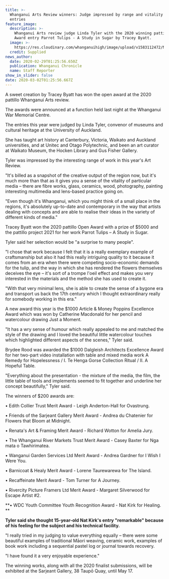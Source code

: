 ```yaml
---
title: >-
  Whanganui Arts Review winners: Judge impressed by range and vitality of
  entries
feature_image:
  description: >-
    Whanganui Arts review judge Linda Tyler with the 2020 winning pattillo Open
    Award entry Parrot Tulips - A Study in Sugar by Tracey Byatt. 
  image: >-
    https://res.cloudinary.com/whanganuihigh/image/upload/v1583112472/News/Nat_Kirk._photo_linda_tyler_judge._Chron_29.2.20.jpg
  credit: Supplied
news_author:
  date: 2020-02-29T01:25:56.650Z
  publication: Whanganui Chronicle
  name: Staff Reporter
show_in_slider: false
date: 2020-03-02T01:25:56.667Z
---
```

A sweet creation by Tracey Byatt has won the open award at the 2020 pattillo Whanganui Arts review.

The awards were announced at a function held last night at the Whanganui War Memorial Centre.

The entries this year were judged by Linda Tyler, convenor of museums and cultural heritage at the University of Auckland.

She has taught art history at Canterbury, Victoria, Waikato and Auckland universities, and at Unitec and Otago Polytechnic, and been an art curator at Waikato Museum, the Hocken Library and Gus Fisher Gallery.

Tyler was impressed by the interesting range of work in this year's Art Review.

"It's billed as a snapshot of the creative output of the region now, but it's much more than that as it gives you a sense of the vitality of particular media – there are fibre works, glass, ceramics, wood, photography, painting interesting multimedia and lens-based practice going on.

"Even though it's Whanganui, which you might think of a small place in the regions, it's absolutely up-to-date and contemporary in the way that artists dealing with concepts and are able to realise their ideas in the variety of different kinds of media."

Tracey Byatt won the 2020 pattillo Open Award with a prize of $5000 and the pattillo project 2021 for her work Parrot Tulips – A Study in Sugar.

Tyler said her selection would be "a surprise to many people".

"I chose that work because I felt that it is a really exemplary example of craftsmanship but also it had this really intriguing quality to it because it comes from an era when there were competing socio-economic demands for the tulip, and the way in which she has rendered the flowers themselves deceives the eye – it's sort of a trompe l'oeil effect and makes you very interested in the materials and the method she has used to create it.

"With that very minimal lens, she is able to create the sense of a bygone era and transport us back the 17th century which I thought extraordinary really for somebody working in this era."

A new award this year is the $1000 Article & Money Poppins Excellence Award which was won by Catherine Macdonald for her pencil and watercolour drawing Just a Moment.

"It has a wry sense of humour which really appealed to me and matched the style of the drawing and I loved the beautiful little watercolour touches which highlighted different aspects of the scenes," Tyler said.

Brydee Rood was awarded the $1000 Dalgleish Architects Excellence Award for her two-part video installation with table and mixed media work A Remedy for Hopelessness / I. Te Henga Gorse Collection Ritual / II. A Hopeful Table.

"Everything about the presentation - the mixture of the media, the film, the little table of tools and implements seemed to fit together and underline her concept beautifully," Tyler said.

The winners of $200 awards are:

• Edith Collier Trust Merit Award - Leigh Anderton-Hall for Ovastrung.

• Friends of the Sarjeant Gallery Merit Award - Andrea du Chatenier for Flowers that Bloom at Midnight.

• Renata's Art & Framing Merit Award - Richard Wotton for Amelia Jury.

• The Whanganui River Markets Trust Merit Award - Casey Baxter for Nga mata o Tawhirimatea.

• Wanganui Garden Services Ltd Merit Award - Andrea Gardner for I Wish I Were You.

• Barnicoat & Healy Merit Award - Lorene Taurewarewa for The Island.

• Recaffeinate Merit Award - Tom Turner for A Journey.

• Rivercity Picture Framers Ltd Merit Award - Margaret Silverwood for Escape Artist #2.

**• WDC Youth Committee Youth Recognition Award - Nat Kirk for Healing.**

**Tyler said she thought 15-year-old Nat Kirk's entry "remarkable" because of his feeling for the subject and his technical facility.**

"I really tried in my judging to value everything equally – there were some beautiful examples of traditional Māori weaving, ceramic work, examples of book work including a sequential pastel log or journal towards recovery.

"I have found it a very enjoyable experience."

The winning works, along with all the 2020 finalist submissions, will be exhibited at the Sarjeant Gallery, 38 Taupō Quay, until May 17.
